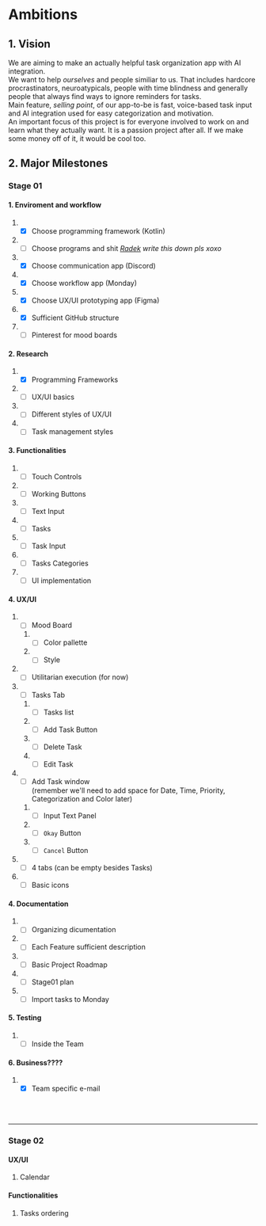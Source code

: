 # Ambitions

## 1. Vision

We are aiming to make an actually helpful task organization app with AI integration.\
We want to help *ourselves* and people similiar to us. That includes hardcore procrastinators, neuroatypicals, people with time blindness and generally people that always find ways to ignore reminders for tasks.\
Main feature, *selling point*, of our app-to-be is fast, voice-based task input and AI integration used for easy categorization and motivation.\
An important focus of this project is for everyone involved to work on and learn what they actually want. It is a passion project after all. If we make some money  off of it, it would be cool too.

## 2. Major Milestones

### Stage 01

#### **1. Enviroment and workflow**
1. - [x] Choose programming framework (Kotlin)
2. - [ ] Choose programs and shit *<ins>Radek</ins> write this down pls xoxo*
3. - [x] Choose communication app (Discord)
4. - [x] Choose workflow app (Monday)
5. - [x] Choose UX/UI prototyping app (Figma)
6. - [x] Sufficient GitHub structure
7. - [ ] Pinterest for mood boards 
   
#### **2. Research**
1. - [x] Programming Frameworks
2. - [ ] UX/UI basics
3. - [ ] Different styles of UX/UI
4. - [ ] Task management styles
   
#### **3. Functionalities**
1. - [ ] Touch Controls
2. - [ ] Working Buttons
3. - [ ] Text Input
4. - [ ] Tasks
5. - [ ] Task Input
6. - [ ] Tasks Categories
7. - [ ] UI implementation

#### **4. UX/UI**
1. - [ ] Mood Board
   1. - [ ] Color pallette
   2. - [ ] Style
2. - [ ] Utilitarian execution (for now)
3. - [ ] Tasks Tab
   1. - [ ] Tasks list
   2. - [ ] Add Task Button
   3. - [ ] Delete Task
   4. - [ ] Edit Task
5. - [ ] Add Task window\
(remember we'll need to add space for Date, Time, Priority, Categorization and Color later)
   1. - [ ] Input Text Panel
   2. - [ ] `Okay` Button
   3. - [ ] `Cancel` Button
6. - [ ] 4 tabs (can be empty besides Tasks)
7. - [ ] Basic icons

#### **4. Documentation**
1. - [ ] Organizing dicumentation
2. - [ ] Each Feature sufficient description
3. - [ ] Basic Project Roadmap
4. - [ ] Stage01 plan
5. - [ ] Import tasks to Monday

#### **5. Testing**
1. - [ ] Inside the Team
 
#### **6. Business????**
1. - [x] Team specific e-mail

<br/><br/>

---

### Stage 02

#### UX/UI
1. Calendar

#### Functionalities
1. Tasks ordering
